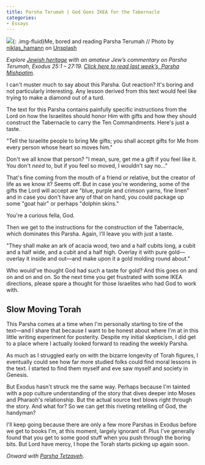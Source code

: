 ```yaml
---
title: Parsha Terumah | God Goes IKEA for the Tabernacle
categories:
- Essays
---
```


![](https://withoutapath.com/wp-content/uploads/2020/02/niklas_hamann-Pe4gh8a8mBY-unsplash.jpg){: .img-fluid}Me, bored and reading Parsha Terumah // Photo by [niklas_hamann](https://unsplash.com/@hamann?utm_source=unsplash&utm_medium=referral&utm_content=creditCopyText) on [Unsplash](https://unsplash.com/s/photos/bored?utm_source=unsplash&utm_medium=referral&utm_content=creditCopyText)

_Explore [Jewish heritage](https://withoutapath.com/jewish-heritage/) with an amateur Jew’s commentary on Parsha Terumah, Exodus 25:1 – 27:19. [Click here to read last week’s, Parsha Mishpatim](https://withoutapath.com/parsha-mishpatim/)._

I can't muster much to say about this Parsha. Gut reaction? It's boring and not particularly interesting. Any lesson derived from this text would feel like trying to make a diamond out of a turd.

The text for this Parsha contains painfully specific instructions from the Lord on how the Israelites should honor Him with gifts and how they should construct the Tabernacle to carry the Ten Commandments. Here's just a taste.

<!-- more -->

"Tell the Israelite people to bring Me gifts; you shall accept gifts for Me from every person whose heart so moves him."

Don't we all know that person? "I mean, sure, get me a gift if you feel like it. You don't _need_ to, but if you feel so moved, I wouldn't say no..."

That's fine coming from the mouth of a friend or relative, but the creator of life as we know it? Seems off. But in case you're wondering, some of the gifts the Lord will accept are "blue, purple and crimson yarns, fine linen" and in case you don't have any of that on hand, you could package up some "goat hair" or perhaps "dolphin skins."

You're a curious fella, God.

Then we get to the instructions for the construction of the Tabernacle, which dominates this Parsha. Again, I'll leave you with just a taste.

"They shall make an ark of acacia wood, two and a half cubits long, a cubit and a half wide, and a cubit and a half high. Overlay it with pure gold––overlay it inside and out––and make upon it a gold molding round about."

Who would've thought God had such a taste for gold? And this goes on and on and on and on. So the next time you get frustrated with some IKEA directions, please spare a thought for those Israelites who had God to work with.

## Slow Moving Torah

This Parsha comes at a time when I'm personally starting to tire of the text––and I share that because I want to be honest about where I'm at in this little writing experiment for posterity. Despite my initial skepticism, I did get to a place where I actually looked forward to reading the weekly Parsha. 

As much as I struggled early on with the bizarre longevity of Torah figures, I eventually could see how far more studied folks could find moral lessons in the text. I started to find them myself and eve saw myself and society in Genesis. 

But Exodus hasn't struck me the same way. Perhaps because I'm tainted with a pop culture understanding of the story that dives deeper into Moses and Pharaoh's relationship. But the actual source text blows right through the story. And what for? So we can get this riveting retelling of God, the handyman?

I'll keep going because there are only a few more Parshas in Exodus before we get to books I'm, at this moment, largely ignorant of. Plus I've generally found that you get to some good stuff when you push through the boring bits. But Lord have mercy, I hope the Torah starts picking up again soon.

_Onward with [Parsha Tetzaveh](https://withoutapath.com/parsha-tetzaveh/)_.

